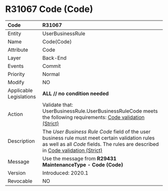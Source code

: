 # R31067 Code (Code)

Code|R31067
|:----|:----
Entity|UserBusinessRule
Name|Code(Code)
Attribute|Code
Layer|Back-End
Events|Commit
Priority|Normal
Modify|NO
Applicable Legislations|**ALL // no condition needed**
Action|Validate that:<br>UserBusinessRule.UserBusinessRuleCode meets the following requirements: [Code validation (Strict)](https://docs.erp.net/tech/reference/glossary/entities-validation/code-validation-strict.html)
Description|The *User Business Rule Code* field of the user business rule must meet certain validation rules as well as all *Code* fields. The rules are described in [Code validation (Strict)](https://github.com/ErpNetDocs/tech/blob/43943b9d18ffba9ca4503235f624d97209e65760/reference/glossary/entities-validation/code-validation-strict.md)
Message|Use the message from **R29431 MaintenanceType - Code (Code)**
Version|Introduced: 2020.1
Revocable|NO
